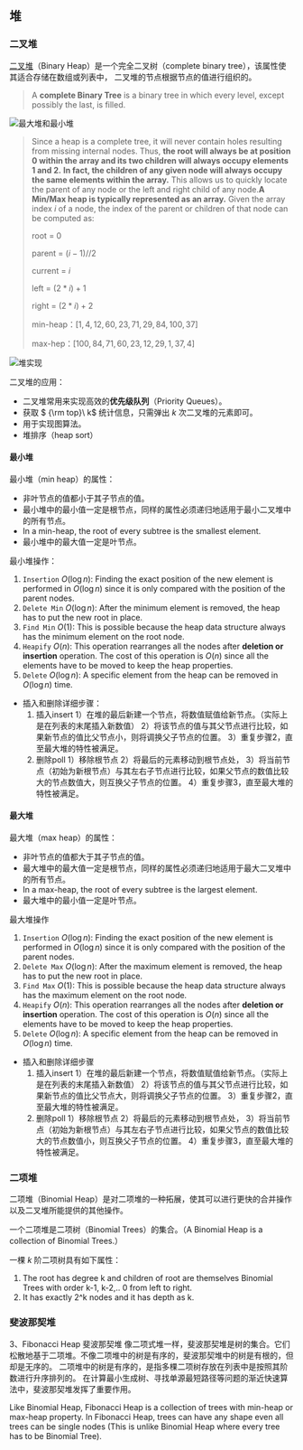 ## 堆

### 二叉堆

[二叉堆](https://www.educative.io/answers/min-heap-vs-max-heap)（Binary Heap）是一个完全二叉树（complete binary tree），该属性使其适合存储在数组或列表中， 二叉堆的节点根据节点的值进行组织的。

> A **complete Binary Tree** is a binary tree in which every level, except possibly the last, is filled.

![最大堆和最小堆](D:\Typora\Notes\DataStructure\数据结构\最大堆和最小堆.png)

> Since a heap is a complete tree, it will never contain holes resulting from missing internal nodes. Thus, **the root will always be at position 0 within the array and its two children will always occupy elements 1 and 2.** **In fact, the children of any given node will always occupy the same elements within the array.** This allows us to quickly locate the parent of any node or the left and right child of any node.**A Min/Max heap is typically represented as an array.** Given the array index $i$ of a node, the index of the parent or children of that node can be computed as:
>
> root  = 0
>
> parent = $(i-1) // 2$
>
> current = $i$
>
> left = $(2*i)+1$
>
> right = $(2*i)+2$
>
> min-heap：$[1,4,12,60,23,71,29,84,100,37]$
>
> max-hep：$[100,84,71,60,23,12,29,1,37,4]$

![堆实现](D:\Typora\Notes\DataStructure\数据结构\堆实现.png)



二叉堆的应用：

- 二叉堆常用来实现高效的**优先级队列**（Priority Queues）。
- 获取 $ {\rm top}\ k$ 统计信息，只需弹出 $k$ 次二叉堆的元素即可。 
- 用于实现图算法。
- 堆排序（heap sort）

#### 最小堆

最小堆（min heap）的属性：

- 非叶节点的值都小于其子节点的值。
- 最小堆中的最小值一定是根节点，同样的属性必须递归地适用于最小二叉堆中的所有节点。
- In a min-heap, the root of every subtree is the smallest element.
- 最小堆中的最大值一定是叶节点。

最小堆操作：

1. `Insertion` $O(\log n)$: Finding the exact position of the new element is performed in $O(\log n)$ since it is only compared with the position of the parent nodes.
2. `Delete Min` $O(\log n)$: After the minimum element is removed, the heap has to put the new root in place.
3. `Find Min` $O(1)$: This is possible because the heap data structure always has the minimum element on the root node.
4. `Heapify` $O(n)$: This operation rearranges all the nodes after **deletion or insertion** operation. The cost of this operation is $O(n)$ since all the elements have to be moved to keep the heap properties.
5. `Delete` $O(\log n)$: A specific element from the heap can be removed in $O(\log n)$ time.

- 插入和删除详细步骤：
  1. 插入insert
         1）在堆的最后新建一个节点，将数值赋值给新节点。（实际上是在列表的末尾插入新数值）
         2）将该节点的值与其父节点进行比较，如果新节点的值比父节点小，则将调换父子节点的位置。
         3）重复步骤2，直至最大堆的特性被满足。
  2. 删除poll
         1）移除根节点
         2）将最后的元素移动到根节点处，
         3）将当前节点（初始为新根节点）与其左右子节点进行比较，如果父节点的数值比较大的节点数值大，则互换父子节点的位置。
         4）重复步骤3，直至最大堆的特性被满足。

#### 最大堆

最大堆（max heap）的属性：

- 非叶节点的值都大于其子节点的值。
- 最大堆中的最大值一定是根节点，同样的属性必须递归地适用于最大二叉堆中的所有节点。
- In a max-heap, the root of every subtree is the largest element.
- 最大堆中的最小值一定是叶节点。

最大堆操作

1. `Insertion` $O(\log n)$: Finding the exact position of the new element is performed in $O(\log n)$ since it is only compared with the position of the parent nodes.
2. `Delete Max` $O(\log n)$: After the maximum element is removed, the heap has to put the new root in place.
3. `Find Max` $O(1)$: This is possible because the heap data structure always has the maximum element on the root node.
4. `Heapify` $O(n)$: This operation rearranges all the nodes after **deletion or insertion** operation. The cost of this operation is $O(n)$ since all the elements have to be moved to keep the heap properties.
5. `Delete` $O(\log n)$: A specific element from the heap can be removed in $O(\log n)$ time.

- 插入和删除详细步骤
  1. 插入insert
         1）在堆的最后新建一个节点，将数值赋值给新节点。（实际上是在列表的末尾插入新数值）
         2）将该节点的值与其父节点进行比较，如果新节点的值比父节点大，则将调换父子节点的位置。
         3）重复步骤2，直至最大堆的特性被满足。
  2. 删除poll
         1）移除根节点
         2）将最后的元素移动到根节点处，
         3）将当前节点（初始为新根节点）与其左右子节点进行比较，如果父节点的数值比较大的节点数值小，则互换父子节点的位置。
         4）重复步骤3，直至最大堆的特性被满足。



### 二项堆

二项堆（Binomial Heap）是对二项堆的一种拓展，使其可以进行更快的合并操作以及二叉堆所能提供的其他操作。

一个二项堆是二项树（Binomial Trees）的集合。（A Binomial Heap is a collection of Binomial Trees.）

一棵 $k$ 阶二项树具有如下属性：

1. The root has degree k and children of root are themselves Binomial Trees with order k-1, k-2,.. 0 from left to right. 
2. It has exactly 2^k nodes and it has depth as k.

### 斐波那契堆

3、Fibonacci Heap 斐波那契堆
    像二项式堆一样，斐波那契堆是树的集合。它们松散地基于二项堆。不像二项堆中的树是有序的，斐波那契堆中的树是有根的，但却是无序的。
    二项堆中的树是有序的，是指多棵二项树存放在列表中是按照其阶数进行升序排列的。
    在计算最小生成树、寻找单源最短路径等问题的渐近快速算法中，斐波那契堆发挥了重要作用。

Like Binomial Heap, Fibonacci Heap is a collection of trees with min-heap or max-heap property.  In Fibonacci Heap, trees can have any shape even all trees can be single nodes (This is unlike Binomial Heap where every tree has to be Binomial Tree). 
    

